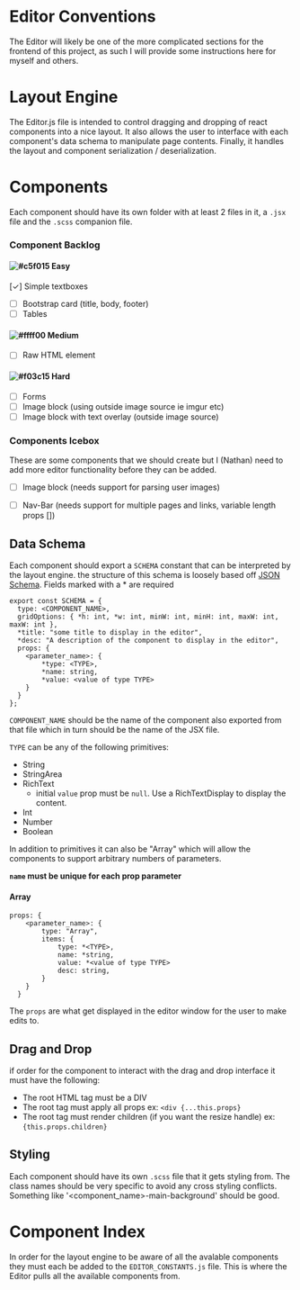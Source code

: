 # Editor Conventions
The Editor will likely be one of the more complicated sections for the frontend of this project, as such I will provide
some instructions here for myself and others.

# Layout Engine
The Editor.js file is intended to control dragging and dropping of react components into a nice layout.
It also allows the user to interface with each component's data schema to manipulate page contents. Finally, it handles
the layout and component serialization / deserialization.

# Components
Each component should have its own folder with at least 2 files in it, a `.jsx` file and the `.scss` companion file. 

### Component Backlog
 <!-- red - #f03c15
 yellow - #ffff00 
 green - #c5f015 -->
#### ![#c5f015](https://placehold.it/15/c5f015/000000?text=+) Easy

 [✓] Simple textboxes
 - [ ] Bootstrap card (title, body, footer)
 - [ ] Tables

#### ![#ffff00](https://placehold.it/15/ffff00/000000?text=+) Medium
 - [ ] Raw HTML element

#### ![#f03c15](https://placehold.it/15/f03c15/000000?text=+) Hard
 - [ ] Forms
 - [ ] Image block (using outside image source ie imgur etc)
 - [ ] Image block with text overlay (outside image source)

### Components Icebox
These are some components that we should create but I (Nathan) need to add more editor functionality before
they can be added.

 - [ ] Image block (needs support for parsing user images)
 - [ ] Nav-Bar (needs support for multiple pages and links, variable length props [])


## Data Schema
Each component should export a `SCHEMA` constant that can be interpreted by the layout engine. the structure of
this schema is loosely based off [JSON Schema](https://json-schema.org/). Fields marked with a * are required

    export const SCHEMA = {
      type: <COMPONENT_NAME>,
      gridOptions: { *h: int, *w: int, minW: int, minH: int, maxW: int, maxW: int },
      *title: "some title to display in the editor",
      *desc: "A description of the component to display in the editor",
      props: {
        <parameter_name>: {
            *type: <TYPE>,
            *name: string,
            *value: <value of type TYPE>
        }
      }
    };
    
`COMPONENT_NAME` should be the name of the component also exported from that file which in turn should be the name of the JSX file.

`TYPE` can be any of the following primitives:

 - String
 - StringArea
 - RichText 
    - initial `value` prop must be `null`. Use a RichTextDisplay to display the content.
 - Int
 - Number
 - Boolean

 In addition to primitives it can also be "Array" which will allow the components to support arbitrary numbers of parameters.

**`name` must be unique for each prop parameter**

#### Array
    props: {
        <parameter_name>: {
            type: "Array",
            items: {
                type: *<TYPE>,
                name: *string,
                value: *<value of type TYPE>
                desc: string,
            }
        }
      }
      
The `props` are what get displayed in the editor window for the user to make edits to.

## Drag and Drop
if order for the component to interact with the drag and drop interface it must have the following:

 - The root HTML tag must be a DIV
 - The root tag must apply all props ex: `<div {...this.props}`
 - The root tag must render children (if you want the resize handle) ex: `{this.props.children}`

## Styling
Each component should have its own `.scss` file that it gets styling from. The class names should be very specific to
avoid any cross styling conflicts. Something like '<component_name>-main-background' should be good.

# Component Index
In order for the layout engine to be aware of all the avalable components they must each be added to the `EDITOR_CONSTANTS.js`
file. This is where the Editor pulls all the available components from.
